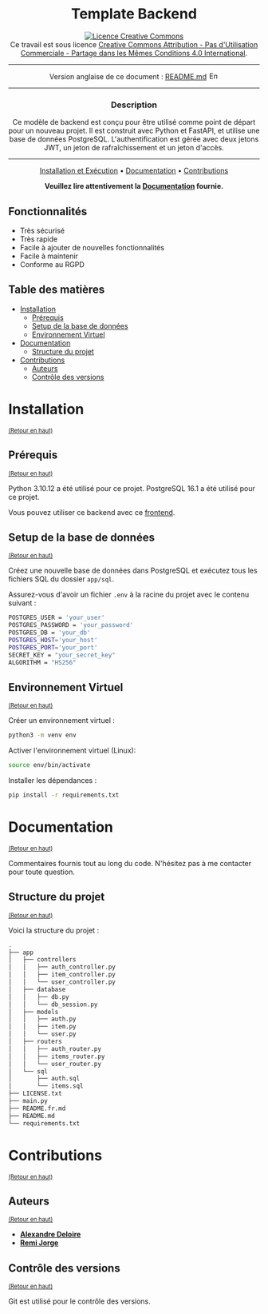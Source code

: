 <div align="center">

# Template Backend

<a rel="license" href="http://creativecommons.org/licenses/by-nc-sa/4.0/"><img alt="Licence Creative Commons" style="border-width:0" src="https://i.creativecommons.org/l/by-nc-sa/4.0/88x31.png" /></a><br />Ce travail est sous licence <a rel="license" href="http://creativecommons.org/licenses/by-nc-sa/4.0/">Creative Commons Attribution - Pas d'Utilisation Commerciale - Partage dans les Mêmes Conditions 4.0 International</a>.

---

Version anglaise de ce document : [README.md](README.md)
<a href="README.md"><img src="https://upload.wikimedia.org/wikipedia/commons/thumb/8/83/Flag_of_the_United_Kingdom_%283-5%29.svg/1280px-Flag_of_the_United_Kingdom_%283-5%29.svg.png" width="20" height="15" alt="English version"></a>

---

### **Description**

Ce modèle de backend est conçu pour être utilisé comme point de départ pour un nouveau projet. Il est construit avec Python et FastAPI, et utilise une base de données PostgreSQL. L'authentification est gérée avec deux jetons JWT, un jeton de rafraîchissement et un jeton d'accès.

---

[Installation et Exécution](#installation) •
[Documentation](#documentation) •
[Contributions](#contributions)

**Veuillez lire attentivement la [Documentation](Documentation.pdf) fournie.**
</div>


## Fonctionnalités

- Très sécurisé
- Très rapide
- Facile à ajouter de nouvelles fonctionnalités
- Facile à maintenir
- Conforme au RGPD


## Table des matières

- [Installation](#installation)
  - [Prérequis](#prérequis)
  - [Setup de la base de données](#setup-de-la-base-de-données)
  - [Environnement Virtuel](#environnement-virtuel)
- [Documentation](#documentation)
  - [Structure du projet](#structure-du-projet)
- [Contributions](#contributions)
  - [Auteurs](#auteurs)
  - [Contrôle des versions](#contrôle-des-versions)

# Installation
<sup>[(Retour en haut)](#table-des-matières)</sup>

## Prérequis
<sup>[(Retour en haut)](#table-des-matières)</sup>

Python 3.10.12 a été utilisé pour ce projet.
PostgreSQL 16.1 a été utilisé pour ce projet.

Vous pouvez utiliser ce backend avec ce [frontend](https://github.com/alexdeloire/frontend_template).

## Setup de la base de données
<sup>[(Retour en haut)](#table-des-matières)</sup>

Créez une nouvelle base de données dans PostgreSQL et exécutez tous les fichiers SQL du dossier `app/sql`.

Assurez-vous d'avoir un fichier `.env` à la racine du projet avec le contenu suivant :

```bash
POSTGRES_USER = 'your_user'
POSTGRES_PASSWORD = 'your_password'
POSTGRES_DB = 'your_db'
POSTGRES_HOST='your_host'
POSTGRES_PORT='your_port'
SECRET_KEY = "your_secret_key"
ALGORITHM = "HS256"
```

## Environnement Virtuel
<sup>[(Retour en haut)](#table-des-matières)</sup>

Créer un environnement virtuel :

```bash
python3 -m venv env
```

Activer l'environnement virtuel (Linux):

```bash
source env/bin/activate
```

Installer les dépendances :

```bash
pip install -r requirements.txt
```

# Documentation
<sup>[(Retour en haut)](#table-des-matières)</sup>

Commentaires fournis tout au long du code. N'hésitez pas à me contacter pour toute question.

## Structure du projet
<sup>[(Retour en haut)](#table-des-matières)</sup>

Voici la structure du projet :

```bash
.
├── app
│   ├── controllers
│   │   ├── auth_controller.py
│   │   ├── item_controller.py
│   │   └── user_controller.py
│   ├── database
│   │   ├── db.py
│   │   └── db_session.py
│   ├── models
│   │   ├── auth.py
│   │   ├── item.py
│   │   └── user.py
│   ├── routers
│   │   ├── auth_router.py
│   │   ├── items_router.py
│   │   └── user_router.py
│   └── sql
│       ├── auth.sql
│       └── items.sql
├── LICENSE.txt
├── main.py
├── README.fr.md
├── README.md
└── requirements.txt
```

# Contributions
<sup>[(Retour en haut)](#table-des-matières)</sup>

## Auteurs
<sup>[(Retour en haut)](#table-des-matières)</sup>

- [**Alexandre Deloire**](https://github.com/alexdeloire)
- [**Remi Jorge**](https://github.com/RemiJorge)

## Contrôle des versions
<sup>[(Retour en haut)](#table-des-matières)</sup>

Git est utilisé pour le contrôle des versions.
